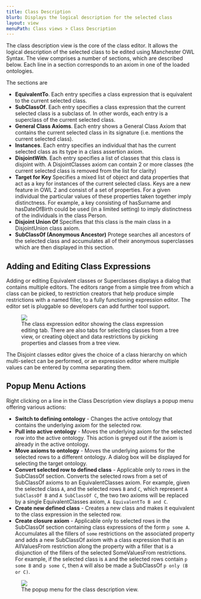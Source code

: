 ```yaml
---
title: Class Description
blurb: Displays the logical description for the selected class
layout: view
menuPath: Class views > Class Description
---
```

The class description view is the core of the class editor.  It allows the logical description of the selected class to be edited using Manchester OWL Syntax.  The view comprises a number of sections, which are described below.  Each line in a section corresponds to an axiom in one of the loaded ontologies.

The sections are

* **EquivalentTo**.  Each entry specifies a class expression that is equivalent to the current selected class.
* **SubClassOf**.  Each entry specifies a class expression that the current selected class is a subclass of.  In other words, each entry is a superclass of the current selected class.
* **General Class Axioms**.  Each entry shows a General Class Axiom that contains the current selected class in its signature (i.e. mentions the current selected class).
* **Instances**.  Each entry specifies an individual that has the current selected class as its type in a class assertion axiom.
* **DisjointWith**. Each entry specifies a list of classes that this class is disjoint with. A DisjointClasses axiom can contain 2 or more classes (the current selected class is removed from the list for clarity)
* **Target for Key** Specifies a mixed list of object and data properties that act as a key for instances of the current selected class.  Keys are a new feature in OWL 2 and consist of a set of properties.  For a given individual the particular values of these properties taken together imply distinctness.  For example, a key consisting of hasSurname and hasDateOfBirth could be used (in a limited setting) to imply distinctness of the individuals in the class Person.
* **Disjoint Union Of** Specifies that this class is the main class in a DisjointUnion class axiom.
* **SubClassOf (Anonymous Ancestor)** Protege searches all ancestors of the selected class and accumulates all of their anonymous superclasses which are then displayed in this section.


## Adding and Editing Class Expressions

Adding or editing Equivalent classes or Superclasses displays a dialog that contains multiple editors. The editors range from a simple tree from which a class can be picked, to restriction creators that help produce simple restrictions with a named filler, to a fully functioning expression editor. The editor set is pluggable so developers can add further tool support.

<figure>
  <img src="{{site.baseurl}}/assets/views/class-description/class-expression-editor.png" style="max-width: 657px;"/>
  <figcaption>The class expression editor showing the class expression editing tab.  There are also tabs for selecting classes from a tree view, or creating object and data restrictions by picking properties and classes from a tree view.</figcaption>
</figure>

The Disjoint classes editor gives the choice of a class hierarchy on which multi-select can be performed, or an expression editor where multiple values can be entered by comma separating them.

## Popup Menu Actions

Right clicking on a line in the Class Description view displays a popup menu offering various actions:

* **Switch to defining ontology** - Changes the active ontology that contains the underlying axiom for the selected row.
* **Pull into active ontology** - Moves the underlying axiom for the selected row into the active ontology.  This action is greyed out if the axiom is already in the active ontology.
* **Move axioms to ontology** - Moves the underlying axioms for the selected rows to a different ontology.  A dialog box will be displayed for selecting the target ontology.
* **Convert selected row to defined class** - Applicable only to rows in the SubClassOf section.  Converts the selected rows from a set of SubClassOf axioms to an EquivalentClasses axiom.  For example, given the selected class ```A```, and the selected rows ```B``` and ```C```, which represent ```A SubClassOf B``` and ```A SubClassOf C```, the two two axioms will be replaced by a single EquivalentClasses axiom, ```A EquivalentTo B and C```.
* **Create new defined class** -  Creates a new class and makes it equivalent to the class expression in the selected row.
* **Create closure axiom** - Applicable only to selected rows in the SubClassOf section containing class expressions of the form ```p some A```.  Accumulates all the fillers of ```some``` restrictions on the associated property and adds a new SubClassOf axiom with a class expression that is an AllValuesFrom restriction along the property with a filler that is a disjunction of the fillers of the selected SomeValuesFrom restrictions.  For example, if the selected class is ```A``` and the selected rows contain ```p some B``` and ```p some C```, then ```A``` will also be made a SubClassOf ```p only (B or C)```.

<figure>
  <img src="{{site.baseurl}}/assets/views/class-description/class-description-popup-menu.png" style="max-width: 600px;"/>
  <figcaption>The popup menu for the class description view.</figcaption>
</figure>
